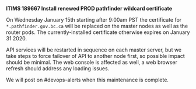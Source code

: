 
**ITIMS 189667 Install renewed PROD pathfinder wildcard certificate**

On Wednesday January 15th starting after 9:00am PST the certificate for `*.pathfinder.gov.bc.ca` will be replaced on the master nodes as well as the router pods. The currently-installed certificate otherwise expires on January 31 2020.

API services will be restarted in sequence on each master server, but we take steps to force failover of API to another node first, so possible impact should be minimal. The web console is affected as well, a web browser refresh should address any loading issues.

We will post on #devops-alerts when this maintenance is complete.
